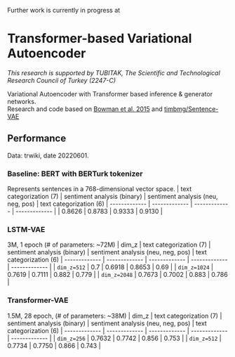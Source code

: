 Further work is currently in progress at []()

# Transformer-based Variational Autoencoder
_This research is supported by TUBITAK, The Scientific and Technological Research Council of Turkey (2247-C)_

Variational Autoencoder with Transformer based inference & generator networks.  
Research and code based on [Bowman et al. 2015](https://arxiv.org/abs/1511.06349) and [timbmg/Sentence-VAE](https://github.com/timbmg/Sentence-VAE)  

## Performance
Data: trwiki, date 20220601.

### Baseline: BERT with BERTurk tokenizer
Represents sentences in a 768-dimensional vector space.
| text categorization (7) | sentiment analysis (binary) | sentiment analysis (neu, neg, pos) | text categorization (6)
| ------------- | ------------- | ------------- | ------------- |
| 0.8626 | 0.8783 | 0.9333 | 0.9130 |

### LSTM-VAE
3M, 1 epoch (# of parameters: ~72M)
| dim_z | text categorization (7) | sentiment analysis (binary) | sentiment analysis (neu, neg, pos) | text categorization (6)
| ------------- | ------------- | ------------- | ------------- | ------------- |
| `dim_z=512` | 0.7 | 0.6918 | 0.8653 | 0.69 |
| `dim_z=1024` | 0.7619 | 0.7111 | 0.882 | 0.779 |
| `dim_z=2048` | 0.7673 | 0.7002 | 0.883 | 0.786 |

### Transformer-VAE
1.5M, 28 epoch, (# of parameters: ~38M)
| dim_z | text categorization (7) | sentiment analysis (binary) | sentiment analysis (neu, neg, pos) | text categorization (6)
| ------------- | ------------- | ------------- | ------------- | ------------- |
| `dim_z=256` | 0.7632 | 0.7742 | 0.856 | 0.753 |
| `dim_z=512` | 0.7734 | 0.7750 | 0.866 | 0.743 |
